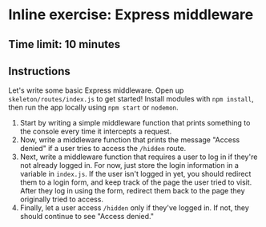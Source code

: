 # Inline exercise: Express middleware
## Time limit: 10 minutes

## Instructions

Let's write some basic Express middleware. Open up `skeleton/routes/index.js` to
get started! Install modules with `npm install`, then run the app locally using
`npm start` or `nodemon`.

1. Start by writing a simple middleware function that prints something to
   the console every time it intercepts a request.
1. Now, write a middleware function that prints the message "Access denied" if a
   user tries to access the `/hidden` route.
1. Next, write a middleware function that requires a user to log in if they're
   not already logged in. For now, just store the login information in a
   variable in `index.js`. If the user isn't logged in yet, you should redirect
   them to a login form, and keep track of the page the user tried to visit.
   After they log in using the form, redirect them back to the page they
   originally tried to access.
1. Finally, let a user access `/hidden` only if they've logged in. If not, they
   should continue to see "Access denied."

